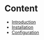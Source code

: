 # Content

- [Introduction](./introduction.md)
- [Installation](./installation.md)
- [Configuration](./configuration.md)
